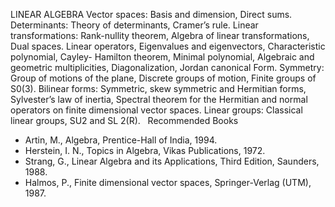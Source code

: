 ---
---
LINEAR ALGEBRA
Vector spaces: Basis and dimension, Direct sums.
Determinants: Theory of determinants, Cramer’s rule.
Linear transformations: Rank-nullity theorem, Algebra of linear
transformations, Dual spaces. Linear operators, Eigenvalues and eigenvectors,
Characteristic polynomial, Cayley- Hamilton theorem, Minimal polynomial,
Algebraic and geometric multiplicities, Diagonalization, Jordan canonical Form.
Symmetry: Group of motions of the plane, Discrete groups of motion, Finite
groups of S0(3).
Bilinear forms: Symmetric, skew symmetric and Hermitian forms, Sylvester’s law
of inertia, Spectral theorem for the Hermitian and normal operators on finite
dimensional vector spaces.
Linear groups: Classical linear groups, SU2 and SL 2(R).
 
Recommended Books

* Artin, M., Algebra, Prentice-Hall of India, 1994.
* Herstein, I. N., Topics in Algebra, Vikas Publications, 1972.
* Strang, G., Linear Algebra and its Applications, Third Edition, Saunders,
  1988.
* Halmos, P., Finite dimensional vector spaces, Springer-Verlag (UTM), 1987.

